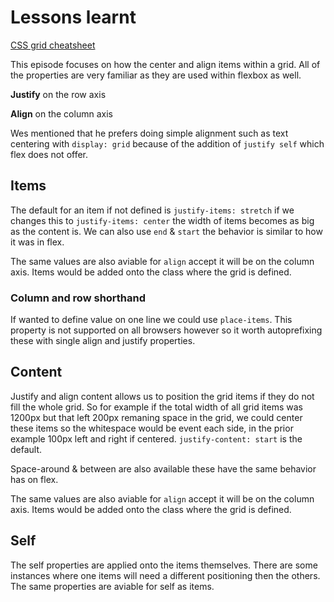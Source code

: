 # Lessons learnt

[CSS grid cheatsheet](https://css-tricks.com/snippets/css/complete-guide-grid/)

This episode focuses on how the center and align items within a grid. All of the properties are very familiar as they are used within flexbox as well.

**Justify** on the row axis

**Align** on the column axis

Wes mentioned that he prefers doing simple alignment such as text centering with `display: grid` because of the addition of `justify self` which flex does not offer.

## Items

The default for an item if not defined is `justify-items: stretch` if we changes this to `justify-items: center` the width of items becomes as big as the content is. We can also use `end` & `start` the behavior is similar to how it was in flex.

The same values are also aviable for `align` accept it will be on the column axis. Items would be added onto the class where the grid is defined.

### Column and row shorthand

If wanted to define value on one line we could use `place-items`. This property is not supported on all browsers however so it worth autoprefixing these with single align and justify properties.

## Content

Justify and align content allows us to position the grid items if they do not fill the whole grid. So for example if the total width of all grid items was 1200px  but that left 200px remaning space in the grid, we could center these items so the whitespace would be event each side, in the prior example 100px left and right if centered. `justify-content: start` is the default.

Space-around & between are also available these have the same behavior has on flex.

The same values are also aviable for `align` accept it will be on the column axis. Items would be added onto the class where the grid is defined.

## Self

The self properties are applied onto the items themselves. There are some instances where one items will need a different positioning then the others. The same properties are aviable for self as items.

